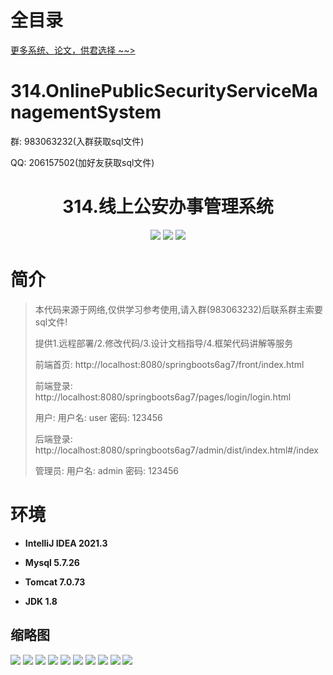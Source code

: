 # 全目录

[更多系统、论文，供君选择 ~~>](https://www.yuque.com/wisebit/blog)


# 314.OnlinePublicSecurityServiceManagementSystem

<p>群: 983063232(入群获取sql文件)</p>
<p>QQ: 206157502(加好友获取sql文件)</p>

<p><h1 align="center">314.线上公安办事管理系统</h1></p>


<p align="center">
	<img src="https://img.shields.io/badge/jdk-1.8-orange.svg"/>
    <img src="https://img.shields.io/badge/springBoot-5.x-lightgrey.svg"/>
    <img src="https://img.shields.io/badge/vue-3.x-blue.svg"/>
</p>

# 简介

> 本代码来源于网络,仅供学习参考使用,请入群(983063232)后联系群主索要sql文件!
>
> 提供1.远程部署/2.修改代码/3.设计文档指导/4.框架代码讲解等服务
>
> 前端首页: http://localhost:8080/springboots6ag7/front/index.html
>
> 前端登录: http://localhost:8080/springboots6ag7/pages/login/login.html
>
> 用户: 用户名: user 密码: 123456
>
> 后端登录: http://localhost:8080/springboots6ag7/admin/dist/index.html#/index
>
> 管理员: 用户名: admin 密码: 123456



# 环境

- <b>IntelliJ IDEA 2021.3</b>

- <b>Mysql 5.7.26</b>

- <b>Tomcat 7.0.73</b>

- <b>JDK 1.8</b>

## 缩略图

![](https://bitwise.oss-cn-heyuan.aliyuncs.com/2024/9/10/8f074947-e6bc-4b79-ab5c-f3d120a2caae.png)
![](https://bitwise.oss-cn-heyuan.aliyuncs.com/2024/9/10/ea61d8ca-3afd-4ff5-b515-9eec3cf6324e.png)
![](https://bitwise.oss-cn-heyuan.aliyuncs.com/2024/9/10/5e15ba35-24bb-42ff-a029-0b99fb9f9d7d.png)
![](https://bitwise.oss-cn-heyuan.aliyuncs.com/2024/9/10/c11cf8eb-04f8-411f-8b57-a4bd7a20d835.png)
![](https://bitwise.oss-cn-heyuan.aliyuncs.com/2024/9/10/5c48e99d-e27d-4848-9357-585cdfcffee8.png)
![](https://bitwise.oss-cn-heyuan.aliyuncs.com/2024/9/10/fa20833b-ee62-42ab-9a00-1c12cbd2887f.png)
![](https://bitwise.oss-cn-heyuan.aliyuncs.com/2024/9/10/fe006f40-8856-4137-a126-c77a2bf67897.png)
![](https://bitwise.oss-cn-heyuan.aliyuncs.com/2024/9/10/4bdbbbc7-4227-45bf-a3e2-5bd0a722261b.png)
![](https://bitwise.oss-cn-heyuan.aliyuncs.com/2024/9/10/cf853aeb-4962-4a19-a35d-18780bfbc2b3.png)
![](https://bitwise.oss-cn-heyuan.aliyuncs.com/2024/9/10/fdd132c0-e1ab-4b72-9856-ba4b6b5cd42f.png)



